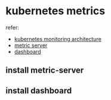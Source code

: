 # kubernetes metrics


refer: 
- [kubernetes monitoring architecture](https://github.com/kubernetes/community/blob/master/contributors/design-proposals/instrumentation/monitoring_architecture.md)
- [metric server](https://github.com/kubernetes-incubator/metrics-server)
- [dashboard](https://github.com/kubernetes/dashboard)


## install metric-server

## install dashboard


